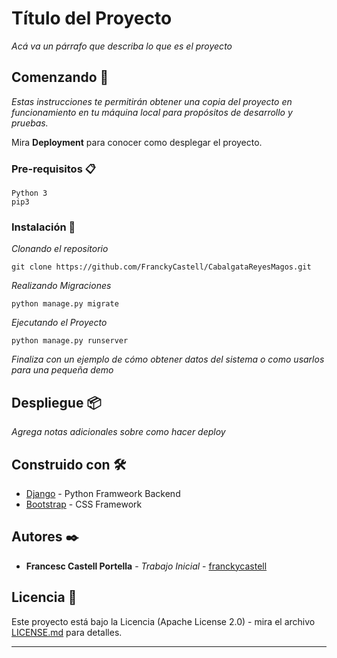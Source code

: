 # Título del Proyecto

_Acá va un párrafo que describa lo que es el proyecto_

## Comenzando 🚀

_Estas instrucciones te permitirán obtener una copia del proyecto en funcionamiento en tu máquina local para propósitos de desarrollo y pruebas._

Mira **Deployment** para conocer como desplegar el proyecto.  


### Pre-requisitos 📋

```
Python 3
pip3
```

### Instalación 🔧

_Clonando el repositorio_

```
git clone https://github.com/FranckyCastell/CabalgataReyesMagos.git
```

_Realizando Migraciones_

```
python manage.py migrate
```

_Ejecutando el Proyecto_

```
python manage.py runserver
```

_Finaliza con un ejemplo de cómo obtener datos del sistema o como usarlos para una pequeña demo_


## Despliegue 📦

_Agrega notas adicionales sobre como hacer deploy_

## Construido con 🛠️

* [Django](https://www.djangoproject.com/) - Python Framweork Backend
* [Bootstrap](https://maven.apache.org/) - CSS Framework

## Autores ✒️

* **Francesc Castell Portella** - *Trabajo Inicial* - [franckycastell](https://github.com/franckycastell)

## Licencia 📄

Este proyecto está bajo la Licencia (Apache License 2.0) - mira el archivo [LICENSE.md](LICENSE.md) para detalles.


---
